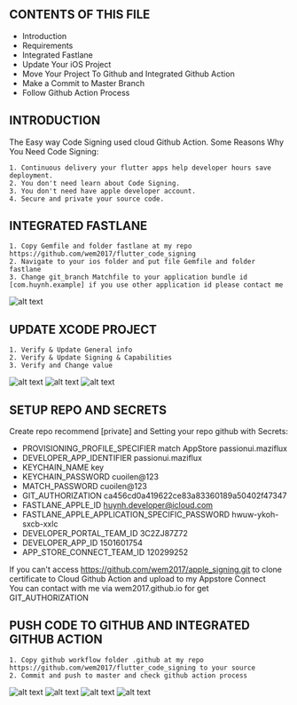 CONTENTS OF THIS FILE
---------------------
 * Introduction
 * Requirements
 * Integrated Fastlane
 * Update Your iOS Project
 * Move Your Project To Github and Integrated Github Action
 * Make a Commit to Master Branch
 * Follow Github Action Process

INTRODUCTION
------------

The Easy way Code Signing used cloud Github Action.
Some Reasons Why You Need Code Signing:

    1. Continuous delivery your flutter apps help developer hours save deployment. 
    2. You don't need learn about Code Signing.
    3. You don't need have apple developer account.
    4. Secure and private your source code.

INTEGRATED FASTLANE
-------------

    1. Copy Gemfile and folder fastlane at my repo https://github.com/wem2017/flutter_code_signing
    2. Navigate to your ios folder and put file Gemfile and folder fastlane
    3. Change git_branch Matchfile to your application bundle id [com.huynh.example] if you use other application id please contact me

![alt text](https://github.com/wem2017/flutter_code_signing/blob/master/screenshot/fastlane.png?raw=true)

UPDATE XCODE PROJECT
-------------

    1. Verify & Update General info
    2. Verify & Update Signing & Capabilities
    3. Verify and Change value

![alt text](https://github.com/wem2017/flutter_code_signing/blob/master/screenshot/xcode1.png?raw=true)
![alt text](https://github.com/wem2017/flutter_code_signing/blob/master/screenshot/xcode2.png?raw=true)
![alt text](https://github.com/wem2017/flutter_code_signing/blob/master/screenshot/xcode3.png?raw=true)

SETUP REPO AND SECRETS
------------

Create repo recommend [private] and Setting your repo github with Secrets:

- PROVISIONING_PROFILE_SPECIFIER match AppStore passionui.maziflux
- DEVELOPER_APP_IDENTIFIER passionui.maziflux
- KEYCHAIN_NAME key
- KEYCHAIN_PASSWORD cuoilen@123
- MATCH_PASSWORD cuoilen@123
- GIT_AUTHORIZATION ca456cd0a419622ce83a83360189a50402f47347
- FASTLANE_APPLE_ID huynh.developer@icloud.com
- FASTLANE_APPLE_APPLICATION_SPECIFIC_PASSWORD hwuw-ykoh-sxcb-xxlc
- DEVELOPER_PORTAL_TEAM_ID 3C2ZJ87Z72
- DEVELOPER_APP_ID 1501601754
- APP_STORE_CONNECT_TEAM_ID 120299252

If you can't access https://github.com/wem2017/apple_signing.git to clone certificate to Cloud Github Action and upload to my Appstore Connect<br/>
You can contact with me via wem2017.github.io for get GIT_AUTHORIZATION

PUSH CODE TO GITHUB AND INTEGRATED GITHUB ACTION
-------------
    
    1. Copy github workflow folder .github at my repo https://github.com/wem2017/flutter_code_signing to your source 
    2. Commit and push to master and check github action process

![alt text](https://github.com/wem2017/flutter_code_signing/blob/master/screenshot/github1.png?raw=true)
![alt text](https://github.com/wem2017/flutter_code_signing/blob/master/screenshot/github2.png?raw=true)
![alt text](https://github.com/wem2017/flutter_code_signing/blob/master/screenshot/github3.png?raw=true)
![alt text](https://github.com/wem2017/flutter_code_signing/blob/master/screenshot/appstore.png?raw=true)
